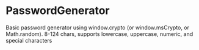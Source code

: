 # PasswordGenerator
Basic password generator using window.crypto (or window.msCrypto, or Math.random). 8-124 chars, supports lowercase, uppercase, numeric, and special characters
